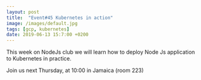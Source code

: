 ```yaml
---
layout: post
title:  "Event#45 Kubernetes in action"
image: /images/default.jpg
tags: [gcp, kubernetes]
date: 2019-06-13 15:7:00 +0200
---
```


This week on NodeJs club we will learn how to deploy Node Js application to Kubernetes in practice.[]()

Join us next Thursday, at 10:00 in Jamaica (room 223)